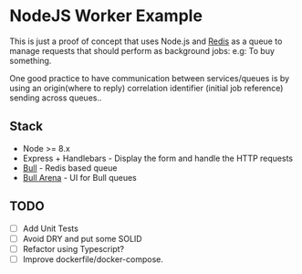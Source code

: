 # NodeJS Worker Example

This is just a proof of concept that uses Node.js and [Redis](https://redis.io/) as a queue to manage requests that should perform as background jobs: e.g: To buy something.

One good practice to have communication between services/queues is by using an origin(where to reply) correlation identifier (initial job reference) sending across queues..

## Stack

- Node >= 8.x
- Express + Handlebars - Display the form and handle the HTTP requests
- [Bull](https://github.com/OptimalBits/bull) - Redis based queue
- [Bull Arena](https://github.com/bee-queue/arena) - UI for Bull queues

## TODO

- [ ] Add Unit Tests
- [ ] Avoid DRY and put some SOLID
- [ ] Refactor using Typescript?
- [ ] Improve dockerfile/docker-compose.
